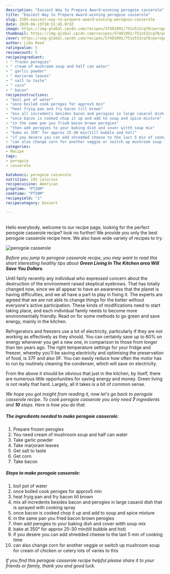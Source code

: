 ```yaml
---
description: "Easiest Way to Prepare Award-winning perogoie casserole"
title: "Easiest Way to Prepare Award-winning perogoie casserole"
slug: 1585-easiest-way-to-prepare-award-winning-perogoie-casserole
date: 2020-06-15T10:51:45.073Z
image: https://img-global.cpcdn.com/recipes/57481091/751x532cq70/perogoie-casserole-recipe-main-photo.jpg
thumbnail: https://img-global.cpcdn.com/recipes/57481091/751x532cq70/perogoie-casserole-recipe-main-photo.jpg
cover: https://img-global.cpcdn.com/recipes/57481091/751x532cq70/perogoie-casserole-recipe-main-photo.jpg
author: Lida Reed
ratingvalue: 5
reviewcount: 5
recipeingredient:
- " frozen perogies"
- " cream of mushroom soup and half can water"
- " garlic powder"
- " marjoram leaves"
- " salt to taste"
- " corn"
- " bacon"
recipeinstructions:
- "boil pot of water"
- "once boiled cook peroges for approx5 min"
- "heat fryig pan and fry bacon till brown"
- "mix all incredents besides bacon and perogies in large casarol dish that is sprayed with cooking spray"
- "once bacon is cooked chop it up and add to soup and spice mixture"
- "in the same pan you fried bacon brown perogies"
- "then add perogies to your baking dish and cover witth soup mix"
- "bake at 350° for approx 25-30 min(till bubble and hot)"
- "if you desere you can add shredded cheese to the last 5 min of cooking time"
- "can also change corn for another veggie or switch up mushroom soup for cream of chicken or celery lots of varies to this"
categories:
- Recipe
tags:
- perogoie
- casserole

katakunci: perogoie casserole 
nutrition: 192 calories
recipecuisine: American
preptime: "PT28M"
cooktime: "PT50M"
recipeyield: "1"
recipecategory: Dessert

---
```

<br>
Hello everybody, welcome to our recipe page, looking for the perfect perogoie casserole recipe? look no further! We provide you only the best perogoie casserole recipe here. We also have wide variety of recipes to try.
<br>


![perogoie casserole](https://img-global.cpcdn.com/recipes/57481091/751x532cq70/perogoie-casserole-recipe-main-photo.jpg)

<i>Before you jump to perogoie casserole recipe, you may want to read this short interesting healthy tips about 
<strong>Green Living In The Kitchen area Will Save You Dollars</strong>.</i>
</br>

Until fairly recently any individual who expressed concern about the destruction of the environment raised skeptical eyebrows. That has totally changed now, since we all appear to have an awareness that the planet is having difficulties, and we all have a part to play in fixing it. The experts are agreed that we are not able to change things for the better without everyone's active participation. These kinds of modifications need to start taking place, and each individual family needs to become more environmentally friendly. Read on for some methods to go green and save energy, mainly in the kitchen.

Refrigerators and freezers use a lot of electricity, particularly if they are not working as effectively as they should. You can certainly save up to 60% on energy whenever you get a new one, in comparison to those from longer than ten years ago. The right temperature settings for your fridge and freezer, whereby you'll be saving electricity and optimising the preservation of food, is 37F and also 0F. You can easily reduce how often the motor has to run by routinely cleaning the condenser, which will save on electricity.

From the above it should be obvious that just in the kitchen, by itself, there are numerous little opportunities for saving energy and money. Green living is not really that hard. Largely, all it takes is a bit of common sense.


<i>We hope you got insight from reading it, now let's go back to perogoie casserole recipe. To cook perogoie casserole you only need <strong>7</strong> ingredients and <strong>10</strong> steps. Here is how you do that.
</i>

##### The ingredients needed to make perogoie casserole:

1. Prepare  frozen perogies
1. You need  cream of mushroom soup and half can water
1. Take  garlic powder
1. Take  marjoram leaves
1. Get  salt to taste
1. Get  corn
1. Take  bacon


##### Steps to make perogoie casserole:

1. boil pot of water
1. once boiled cook peroges for approx5 min
1. heat fryig pan and fry bacon till brown
1. mix all incredents besides bacon and perogies in large casarol dish that is sprayed with cooking spray
1. once bacon is cooked chop it up and add to soup and spice mixture
1. in the same pan you fried bacon brown perogies
1. then add perogies to your baking dish and cover witth soup mix
1. bake at 350° for approx 25-30 min(till bubble and hot)
1. if you desere you can add shredded cheese to the last 5 min of cooking time
1. can also change corn for another veggie or switch up mushroom soup for cream of chicken or celery lots of varies to this


<i>If you find this perogoie casserole recipe helpful please share it to your friends or family, thank you and good luck.</i>

